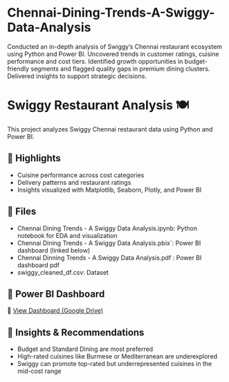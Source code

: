 # Chennai-Dining-Trends-A-Swiggy-Data-Analysis
Conducted an in-depth analysis of Swiggy’s Chennai restaurant ecosystem using Python and Power BI. Uncovered trends in customer ratings, cuisine performance and cost tiers. Identified growth opportunities in budget-friendly segments and flagged quality gaps in premium dining clusters. Delivered insights to support strategic decisions.
# Swiggy Restaurant Analysis 🍽️

This project analyzes Swiggy Chennai restaurant data using Python and Power BI.

## 🚀 Highlights
- Cuisine performance across cost categories
- Delivery patterns and restaurant ratings
- Insights visualized with Matplotlib, Seaborn, Plotly, and Power BI

## 📂 Files
- Chennai Dining Trends - A Swiggy Data Analysis.ipynb: Python notebook for EDA and visualization
- Chennai Dining Trends - A Swiggy Data Analysis.pbix`: Power BI dashboard (linked below)
- Chennai Dinning Trends - A Swiggy Data Analysis.pdf : Power BI dashboard pdf 
- swiggy_cleaned_df.csv: Dataset

## 🔗 Power BI Dashboard
📎 [View Dashboard (Google Drive)](https://drive.google.com/file/d/1_oFt4H8zABMojBhTFDzF9s5hMPJBLyN9/view?usp=drive_link)

## 🧠 Insights & Recommendations
- Budget and Standard Dining are most preferred
- High-rated cuisines like Burmese or Mediterranean are underexplored
- Swiggy can promote top-rated but underrepresented cuisines in the mid-cost range
